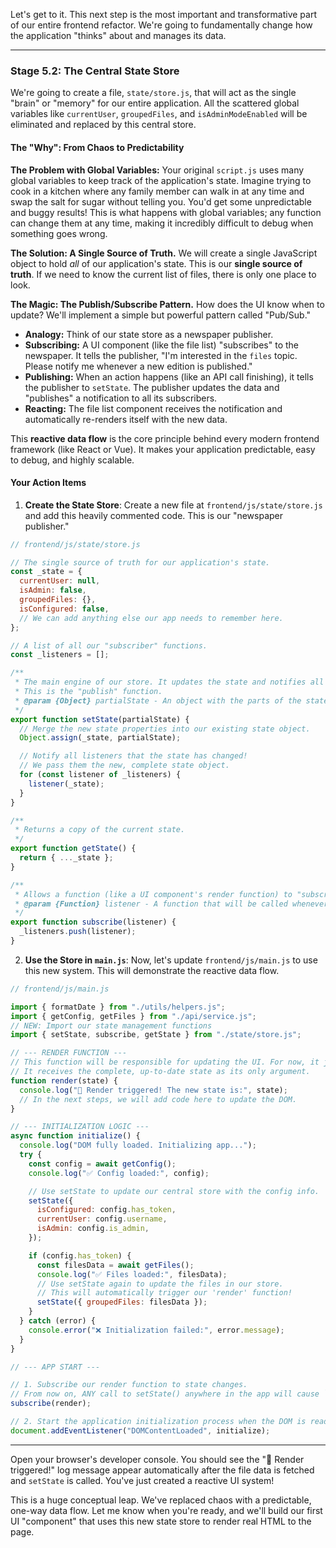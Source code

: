 Let's get to it. This next step is the most important and transformative part of our entire frontend refactor. We're going to fundamentally change how the application "thinks" about and manages its data.

---

### Stage 5.2: The Central State Store

We're going to create a file, `state/store.js`, that will act as the single "brain" or "memory" for our entire application. All the scattered global variables like `currentUser`, `groupedFiles`, and `isAdminModeEnabled` will be eliminated and replaced by this central store.

#### The "Why": From Chaos to Predictability

**The Problem with Global Variables:** Your original `script.js` uses many global variables to keep track of the application's state. Imagine trying to cook in a kitchen where any family member can walk in at any time and swap the salt for sugar without telling you. You'd get some unpredictable and buggy results\! This is what happens with global variables; any function can change them at any time, making it incredibly difficult to debug when something goes wrong.

**The Solution: A Single Source of Truth.** We will create a single JavaScript object to hold _all_ of our application's state. This is our **single source of truth**. If we need to know the current list of files, there is only one place to look.

**The Magic: The Publish/Subscribe Pattern.** How does the UI know when to update? We'll implement a simple but powerful pattern called "Pub/Sub."

- **Analogy:** Think of our state store as a newspaper publisher.
- **Subscribing:** A UI component (like the file list) "subscribes" to the newspaper. It tells the publisher, "I'm interested in the `files` topic. Please notify me whenever a new edition is published."
- **Publishing:** When an action happens (like an API call finishing), it tells the publisher to `setState`. The publisher updates the data and "publishes" a notification to all its subscribers.
- **Reacting:** The file list component receives the notification and automatically re-renders itself with the new data.

This **reactive data flow** is the core principle behind every modern frontend framework (like React or Vue). It makes your application predictable, easy to debug, and highly scalable.

#### Your Action Items

1. **Create the State Store**: Create a new file at `frontend/js/state/store.js` and add this heavily commented code. This is our "newspaper publisher."

```javascript
// frontend/js/state/store.js

// The single source of truth for our application's state.
const _state = {
  currentUser: null,
  isAdmin: false,
  groupedFiles: {},
  isConfigured: false,
  // We can add anything else our app needs to remember here.
};

// A list of all our "subscriber" functions.
const _listeners = [];

/**
 * The main engine of our store. It updates the state and notifies all subscribers.
 * This is the "publish" function.
 * @param {Object} partialState - An object with the parts of the state you want to change.
 */
export function setState(partialState) {
  // Merge the new state properties into our existing state object.
  Object.assign(_state, partialState);

  // Notify all listeners that the state has changed!
  // We pass them the new, complete state object.
  for (const listener of _listeners) {
    listener(_state);
  }
}

/**
 * Returns a copy of the current state.
 */
export function getState() {
  return { ..._state };
}

/**
 * Allows a function (like a UI component's render function) to "subscribe" to state updates.
 * @param {Function} listener - A function that will be called whenever the state changes.
 */
export function subscribe(listener) {
  _listeners.push(listener);
}
```

2. **Use the Store in `main.js`**: Now, let's update `frontend/js/main.js` to use this new system. This will demonstrate the reactive data flow.

```javascript
// frontend/js/main.js

import { formatDate } from "./utils/helpers.js";
import { getConfig, getFiles } from "./api/service.js";
// NEW: Import our state management functions
import { setState, subscribe, getState } from "./state/store.js";

// --- RENDER FUNCTION ---
// This function will be responsible for updating the UI. For now, it just logs to the console.
// It receives the complete, up-to-date state as its only argument.
function render(state) {
  console.log("🚀 Render triggered! The new state is:", state);
  // In the next steps, we will add code here to update the DOM.
}

// --- INITIALIZATION LOGIC ---
async function initialize() {
  console.log("DOM fully loaded. Initializing app...");
  try {
    const config = await getConfig();
    console.log("✅ Config loaded:", config);

    // Use setState to update our central store with the config info.
    setState({
      isConfigured: config.has_token,
      currentUser: config.username,
      isAdmin: config.is_admin,
    });

    if (config.has_token) {
      const filesData = await getFiles();
      console.log("✅ Files loaded:", filesData);
      // Use setState again to update the files in our store.
      // This will automatically trigger our 'render' function!
      setState({ groupedFiles: filesData });
    }
  } catch (error) {
    console.error("❌ Initialization failed:", error.message);
  }
}

// --- APP START ---

// 1. Subscribe our render function to state changes.
// From now on, ANY call to setState() anywhere in the app will cause `render()` to run.
subscribe(render);

// 2. Start the application initialization process when the DOM is ready.
document.addEventListener("DOMContentLoaded", initialize);
```

---

Open your browser's developer console. You should see the "🚀 Render triggered\!" log message appear automatically after the file data is fetched and `setState` is called. You've just created a reactive UI system\!

This is a huge conceptual leap. We've replaced chaos with a predictable, one-way data flow. Let me know when you're ready, and we'll build our first UI "component" that uses this new state store to render real HTML to the page.
